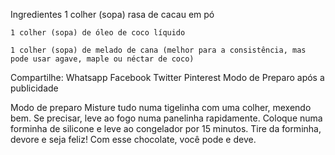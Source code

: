 Ingredientes
    1 colher (sopa) rasa de cacau em pó

    1 colher (sopa) de óleo de coco líquido

    1 colher (sopa) de melado de cana (melhor para a consistência, mas pode usar agave, maple ou néctar de coco)
    
Compartilhe: Whatsapp Facebook Twitter Pinterest
Modo de Preparo após a publicidade

Modo de preparo
    Misture tudo numa tigelinha com uma colher, mexendo bem. Se precisar, leve ao fogo numa panelinha rapidamente.
    Coloque numa forminha de silicone e leve ao congelador por 15 minutos.
    Tire da forminha, devore e seja feliz! Com esse chocolate, você pode e deve.

